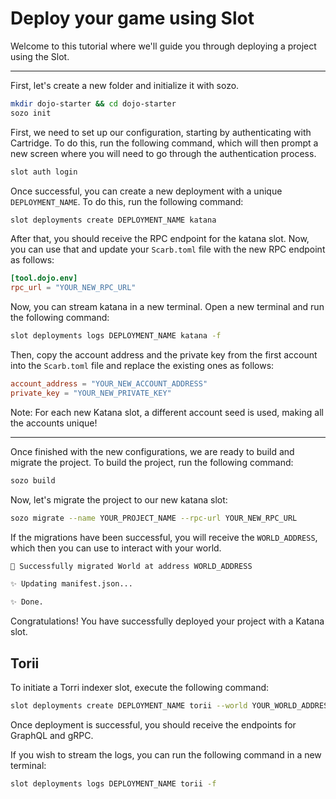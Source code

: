 # Deploy your game using Slot

Welcome to this tutorial where we'll guide you through deploying a project using the Slot.

---

First, let's create a new folder and initialize it with sozo.

```sh
mkdir dojo-starter && cd dojo-starter
sozo init
```

First, we need to set up our configuration, starting by authenticating with Cartridge. To do this, run the following command, which will then prompt a new screen where you will need to go through the authentication process.

```sh
slot auth login
```

Once successful, you can create a new deployment with a unique `DEPLOYMENT_NAME`. To do this, run the following command:

```sh
slot deployments create DEPLOYMENT_NAME katana
```

After that, you should receive the RPC endpoint for the katana slot. Now, you can use that and update your `Scarb.toml` file with the new RPC endpoint as follows:

```toml
[tool.dojo.env]
rpc_url = "YOUR_NEW_RPC_URL"
```

Now, you can stream katana in a new terminal. Open a new terminal and run the following command:

```sh
slot deployments logs DEPLOYMENT_NAME katana -f
```

Then, copy the account address and the private key from the first account into the `Scarb.toml` file and replace the existing ones as follows:

```toml
account_address = "YOUR_NEW_ACCOUNT_ADDRESS"
private_key = "YOUR_NEW_PRIVATE_KEY"
```

Note: For each new Katana slot, a different account seed is used, making all the accounts unique!

---

Once finished with the new configurations, we are ready to build and migrate the project. To build the project, run the following command:

```sh
sozo build
```

Now, let's migrate the project to our new katana slot:

```sh
sozo migrate --name YOUR_PROJECT_NAME --rpc-url YOUR_NEW_RPC_URL
```

If the migrations have been successful, you will receive the `WORLD_ADDRESS`, which then you can use to interact with your world.

```sh
🎉 Successfully migrated World at address WORLD_ADDRESS

✨ Updating manifest.json...

✨ Done.

```

Congratulations! You have successfully deployed your project with a Katana slot.

## Torii

To initiate a Torri indexer slot, execute the following command:

```sh
slot deployments create DEPLOYMENT_NAME torii --world YOUR_WORLD_ADDRESS --rpc YOUR_NEW_RPC_URL --start-block 1
```

Once deployment is successful, you should receive the endpoints for GraphQL and gRPC.

If you wish to stream the logs, you can run the following command in a new terminal:

```sh
slot deployments logs DEPLOYMENT_NAME torii -f
```
